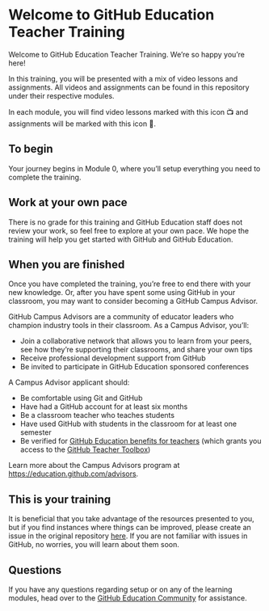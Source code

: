 # Welcome to GitHub Education Teacher Training
Welcome to GitHub Education Teacher Training. We’re so happy you’re here!  

In this training, you will be presented with a mix of video lessons and assignments. All videos and assignments can be found in this repository under their respective modules.  

In each module, you will find video lessons marked with this icon 📺 and assignments will be marked with this icon 📓. 

## To begin
Your journey begins in Module 0, where you’ll setup everything you need to complete the training.

## Work at your own pace
There is no grade for this training and GitHub Education staff does not review your work, so feel free to explore at your own pace. We hope the training will help you get started with GitHub and GitHub Education.

## When you are finished

Once you have completed the training, you’re free to end there with your new knowledge. Or, after you have spent some using GitHub in your classroom, you may want to consider becoming a GitHub Campus Advisor.

GitHub Campus Advisors are a community of educator leaders who champion industry tools in their classroom. As a Campus Advisor, you’ll:
- Join a collaborative network that allows you to learn from your peers, see how they’re supporting their classrooms, and share your own tips
- Receive professional development support from GitHub
- Be invited to participate in GitHub Education sponsored conferences

A Campus Advisor applicant should:
- Be comfortable using Git and GitHub
- Have had a GitHub account for at least six months
- Be a classroom teacher who teaches students
- Have used GitHub with students in the classroom for at least one semester
- Be verified for [GitHub Education benefits for teachers](https://education.github.com/discount_requests/teacher_application) (which grants you access to the [GitHub Teacher Toolbox](https://education.github.com/toolbox))

Learn more about the Campus Advisors program at https://education.github.com/advisors.

## This is your training

It is beneficial that you take advantage of the resources presented to you, but if you find instances where things can be improved, please create an issue in the original repository [here](https://github.com/github-campus-advisors/Campus-Advisor-Training/issues/new?labels=suggestion&template=suggestion.md&title=%5BSUGGESTION%5D+Suggestion+title). If you are not familiar with issues in GitHub, no worries, you will learn about them soon.

## Questions
If you have any questions regarding setup or on any of the learning modules, head over to the [GitHub Education Community](https://education.github.community/c/teachers/advisors) for assistance.
